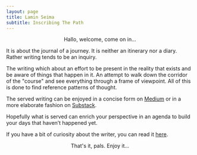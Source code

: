 ```yaml
---
layout: page
title: Lamin Seima
subtitle: Inscribing The Path
---
```

<p style="text-align:center;">Hallo, welcome, come on in...</p>

It is about the journal of a journey.
It is neither an itinerary nor a diary.
Rather writing tends to be an inquiry.

The writing which about an effort to be present
in the reality that exists and be aware of things that happen in it.
An attempt to walk down the corridor of the "course"
and see everything through a frame of viewpoint.
All of this is done to find reference patterns of thought.

The served writing can be enjoyed in a concise form on [Medium](https://medium.com/@laminseima)
or in a more elaborate fashion on [Substack](https://laminseima.substack.com).

Hopefully what is served can enrich your perspective
in an agenda to build your days that haven’t happened yet.

If you have a bit of curiosity about the writer,
you can read it <a href="https://laminseima.github.io/glimpse/">here</a>.

<p style="text-align: center;">That's it, pals. Enjoy it...</p>
